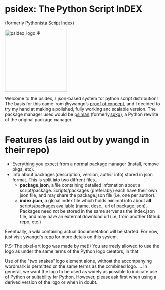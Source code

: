 # psidex: The Python Script InDEX
(formerly [Pythonista Script Index](https://github.com/ywangd/Pythonista-Script-Index))

<img src="https://raw.githubusercontent.com/sn3ksoftware/psidex/master/psidex_logo.png" alt="psidex_logo:Ψ" width="200"/>

Welcome to the psidex, a json-based system for python script distribution!
The basis for this came from @ywangd’s [proof of concept](https://github.com/ywangd/Pythonista-Script-Index),
and I decided to try my hand at making a polished, fully working and scalable version.
The package manager used would be [psiman](https://github.com/sn3ksoftware/psiman) (formerly [spkg](https://github.com/sn3ksoftware/sandpkg/tree/testing)), a Python rewrite of the original package manager.

# Features (as laid out by ywangd in their repo)

* Everything you expect from a normal package manager (install, remove pkgs, etc).
* Info about packages (description, version, author info) stored in json format. This is split into two diffrent files...
   * **package.json**, a file containing detailed infomation about a script/package. Scripts/packages (preferably) each have their own json file, and may share the package.json file (i.e, one per author).
   * **index.json**, a global index file which holds minimal info about **all** scripts/packages available (name, desc., url of package.json). Packages need not be stored in the same server as the index.json file, and may have an external download url (i.e, from another Github repo, etc.)

Eventually, a wiki containing actual documnetation will be started.
For now, just visit ywangd's [repo](https://github.com/ywangd/Pythonista-Script-Index) for more detais on this system.

P.S: The pixel-art logo was made by me(!)
You are freely allowed to use the logo as under the same terms of the Python logo creators, in that:

Use of the "two snakes" logo element alone, without the accompanying wordmark is permitted on the same terms as the combined logo.
...
In general, we want the logo to be used as widely as possible to indicate use of Python or suitability for Python. However, please ask first when using a derived version of the logo or when in doubt.
